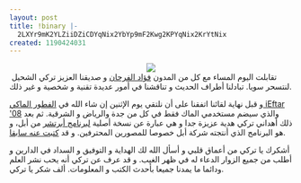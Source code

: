 ```yaml
---
layout: post
title: !binary |-
  2LXYr9mK2YLZiiDZiCDYqNix2YbYp9mF2Kwg2KPYqNix2KrYtNix
created: 1190424031
---
```

<div align="center"><a href="http://www.apple.com/aperture/overview"><img src="http://yousef.raffah.com/drupalfiles/images/overviewuiandbox20060925.jpg" /></a></div>
 تقابلت اليوم المساء مع كل من المدون <a href="http://www.alfarhan.org">فؤاد الفرحان</a> و صديقنا العزيز تركي الشحيل لنتسحر سويا. تبادلنا أطراف الحديث و تناقشنا في أمور عديدة تقنية و شخصية و غير ذلك.

و قبل نهاية لقائنا اتفقنا على أن نلتقي يوم الإثنين إن شاء الله في <a href="http://mohamed.milyani.com/mohamed/iPod/iTunes/mac/MiLyAnI/2007/09/22/1118/">الفطور الماكي iEftar '08</a> والذي سيضم مستخدمي الماك فقط في كل من جدة والرياض و الشرقية. ثم بعد ذلك أهداني تركي هدية عزيزة جدا و هي عبارة عن نسخة أصلية <a href="http://www.apple.com/aperture">لبرنامج أبرتشر</a> من أبل، و هو البرنامج الذي أنتجته شركة أبل خصوصا للمصورين المحترفين. و قد <a href="http://yousef.raffah.com/node/220">كتبت عنه سابقا</a>.

أشكرك يا تركي من أعماق قلبي و أسأل الله لك الهداية و التوفيق و السداد في الدارين و أطلب من جميع الزوار الدعاء له في ظهر الغيب. و قد عرف عن تركي أنه يحب نشر العلم ودائما ما يمدنا جميعا بأحدث الكتب و المعلومات. ألف شكر يا تركي.
<!--break-->
